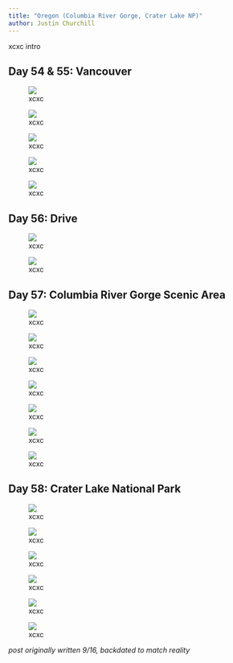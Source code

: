 ```yaml
---
title: "Oregon (Columbia River Gorge, Crater Lake NP)"
author: Justin Churchill
---
```

xcxc intro

## Day 54 & 55: Vancouver
<!-- 8/13, 8/14 vancouver -->

<!-- siren statue -->
<figure>
    <img src="https://lh3.googleusercontent.com/pw/AL9nZEX_8u_RA2L4ZxuulhJaCv8SUXGi2CLKIOIAPxJPX4yEcNIp5Oh2wQdyaA2cBkl54tsF21P9gKVo4uqPChNnLiIZTsSdUmbcaOkA-okw1DSpdVxpWOwN6nspNjX0q4cg4Aje5uY21vLj_v-bfH3N5whnjw=w1900-h1424-no?authuser=0">
    <figcaption>xcxc</figcaption>
</figure>

<!-- vancouver bridge -->
<figure>
    <img src="https://lh3.googleusercontent.com/pw/AL9nZEWvAZw4JTMz75R1pVbmNFuD-JcyyPcsCGHADPzUehbZ2G7_RzbLzUMKKn4aYWlqHlxar-Ek1HTq5eg75Wr0tTTGL1iGCMxHmi5ogK6fXl2x8c9hBs8KniFYqqRAwMjvPf_Jbp7_KKk8gLL2RvOvzXTgbg=w1068-h1424-no?authuser=0">
    <figcaption>xcxc</figcaption>
</figure>

<!-- walking around stanley park -->
<figure>
    <img src="https://lh3.googleusercontent.com/pw/AL9nZEXik1Xbn9FIwk-dr9xmnheYwJw-sqGbfTU5iz7SmxdxdGc3td6OhAZ80XLTOuP5dFJVg8XtfQ0DhpCQpdZki3oEIMHUe_GDihQ5-Ch_BSvM89AjMzXKAyS0u1M8sjIqI0JLUNM6eOxIACYdTlbKhkw4fA=w1900-h1424-no?authuser=0">
    <figcaption>xcxc</figcaption>
</figure>

<!-- sunset over the water from the boat -->
<figure>
    <img src="https://lh3.googleusercontent.com/pw/AL9nZEX4j-jFYk90My2JLvVjiiTfkAyw5ZarQNMpLqPQQXyGxYvri3pT09m0UsxD_-AGpJDs_1nCyq1yA5HmQiNevPtfp3ucZl8WxF7OsrSNM7e7sdKAtb4A3J0wX6OZd0bzEovBnpocReoXIueH3q44E5GEbA=w1900-h1424-no?authuser=0">
    <figcaption>xcxc</figcaption>
</figure>

<!-- front of boat headed back to land, mt baker in the distance -->
<figure>
    <img src="https://lh3.googleusercontent.com/pw/AL9nZEU-Oxd4RPgrEi2_O6RaPsxUzlAp7SwfffQJSp17s5dOXppqf3A8_1psmoUYz8FTfEVB1Cs_SVI6EUgSH78mZYb1J81I5oF4TenOgsskUS179BsPgoHL1W8YByM1ExNegZLonDcKHw3sUeMmLRnLRvo5wA=w1900-h1424-no?authuser=0">
    <figcaption>xcxc</figcaption>
</figure>

## Day 56: Drive
<!-- 8/15 drive to columbia river gorge -->

<!-- driving south in WA, mount rainier (?) in the distance -->
<figure>
    <img src="https://lh3.googleusercontent.com/pw/AL9nZEWNuNnbMkhTXONbqdtqybXqNArtAB3nDI35X76XOMtHDrUg-GvWDn-gR6GHefvNdKmrLwJtBh4eE3IyMQMQCv9BV3KHoUEjG_EC4iq6dDCRx7Vxal8Hqq-stXUM1yK8p79JSGfpQpyZlXz1GU5P7_sG6g=w1900-h1424-no?authuser=0">
    <figcaption>xcxc</figcaption>
</figure>

<!-- plane landing at sunset near portland, OR -->
<figure>
    <img src="https://lh3.googleusercontent.com/pw/AL9nZEWAKsr2Db9qR-hiZDeLETDlWGLYU0Gc7QwZYCmpE-i3E76oFbqiK1DgQsYRh3BSeh5Fg9Zu723Z-9ZWWwRINr2vPcFaC0n4GbL5JQkA8gUUcgfKtQDMJAb3j-cOubFofQyJH7XCD2VnHfC9vsgId-BHJw=w1900-h1424-no?authuser=0">
    <figcaption>xcxc</figcaption>
</figure>

## Day 57: Columbia River Gorge Scenic Area
<!-- 8/16 columbia river gorge -->

<!-- multnomah falls -->
<figure>
    <img src="https://lh3.googleusercontent.com/pw/AL9nZEURLuvBKekmni9i8Sqc7ffBlSdTRaAKqqK4iMQ80ZYADZTSCTNk6twbxYwiwQ175o2DyGVA2rTzrpQrARe1oc5sZi5TrUCDwd-6Zv8EVCQ5lPhVkndQ47k6uKoohfExl_3dXCUDnQsOxC7ARi1ooMsRow=w1068-h1424-no?authuser=0">
    <figcaption>xcxc</figcaption>
</figure>

<!-- multnomah from the top, looking down -->
<figure>
    <img src="https://lh3.googleusercontent.com/pw/AL9nZEUMErt74IpiEBc76RJ3EAlOVHAV5GxDElSIhAcNz3DKxryw_mHcA-5oubzuy86BJvnNzJ-gajKRiXimKuSteuOsXcxvtjpskvqKXPzpCLyb1uOkhueh1U7gBgBydeEEDjGR75P-XSUpgLKxauyjqyG9Jg=w1068-h1424-no?authuser=0">
    <figcaption>xcxc</figcaption>
</figure>

<!-- judy standing next to rocky wall along the trail -->
<figure>
    <img src="https://lh3.googleusercontent.com/pw/AL9nZEWvuo4ic88D3uS64cGYWdFlM1EVyvdNhaBk89Tm-QZWmsGb-QCioJ7H7sB_HO5bHRGMuxKo1otI-JagqaQOZap6wHLRpKx6B-WZsmp2m_xxpkDEtvY2St_ZntJSkeDoRyyoT9DD4sh7qmGv1rG8-ANqew=w1068-h1424-no?authuser=0">
    <figcaption>xcxc</figcaption>
</figure>

<!-- more waterfall on the trail behind multnomah -->
<figure>
    <img src="https://lh3.googleusercontent.com/pw/AL9nZEUoRbznb0rsFxZ9cm00u5MvAOPx5ZAb2MloE6a2WnaMmgzcOXxQ13IDd1IYirGJwcKmjIsXQu9dX9kOdbyk5urkpUsdGgbnRPi-eet3u8td8kqVV1Lx1RgWBMzrvvc2Gh1quNmBagaQuh1c4uqer95Gnw=w1068-h1424-no?authuser=0">
    <figcaption>xcxc</figcaption>
</figure>

<!-- WA state across the hood river, seen from the trail -->
<figure>
    <img src="https://lh3.googleusercontent.com/pw/AL9nZEW8QQ81B_S15Om5JGXakHQNTytHfgluD3xRPpcoSikLhRPivWhF3H7f9Jm9UOseI0oOkMUKcN-4K0_Gvcow6BS6hQQ9Kp2AliHr9rvPVT3x_jlMi1vN1n3d5Qn6pll1nAWcUdC4eN-Yr_LPPwFLBz8nww=w1900-h1424-no?authuser=0">
    <figcaption>xcxc</figcaption>
</figure>

<!-- judy at our crater lake campsite, trunk open -->
<figure>
    <img src="https://lh3.googleusercontent.com/pw/AL9nZEWVnS5QEBd3hpqjtnhC3fHpkrVoXuUlocAFTiDjnDv34B3nF1LEBpcPAhAb8WE1zRjzYu7ZG4-g2w7rH_gnL_llq9Fo08Vifhh8oD6bfCcOrAoeh09yH8PVeC0tm4MiWGS2oZf1-51cArvzEv-b0raxxw=w1900-h1424-no?authuser=0">
    <figcaption>xcxc</figcaption>
</figure>

<!-- sun setting through the trees over the tent at the campground -->
<figure>
    <img src="https://lh3.googleusercontent.com/pw/AL9nZEW1PgwynjIuUCh1_bjLQeRVarBX9bwXTCgUvLsu9kkBuYyXa5MwnwAgqPeCfi20NvzeqyQzdIUn4R0s8xl38w_P0FBpguE6C54BO_ZEjpLWwVho6CAPwtR73tuBookyx4Fypn0yKtVrtLi5TI69gm2MVQ=w1068-h1424-no?authuser=0">
    <figcaption>xcxc</figcaption>
</figure>

## Day 58: Crater Lake National Park
<!-- 8/17 crater lake -->

<!-- crater lake! -->
<figure>
    <img src="https://lh3.googleusercontent.com/pw/AL9nZEV8UYHU-9GmhkbJsdV1-BZG2X51t2u1QYrizVDB1X23_tAqEorUgLSCQh_zc1HTvGlu4FxAV53iF8Xt-Tk_1Mf2wtpXOnXmq87JjGe9mTU0bEvTcjWlwjeH8btHrb0lhLXWitg61Ds97icTrjuyHB11ag=w1900-h1424-no?authuser=0">
    <figcaption>xcxc</figcaption>
</figure>

<!-- close-up of little spire jutting out of crater lake -->
<figure>
    <img src="https://lh3.googleusercontent.com/pw/AL9nZEUIjyA-Sbc-ZXSnmQXPdKA_IWoq404mP3xdPzvEklxD_8gx0p6lhap-VPuRbxkHni8yT3r1E4Fot3iScSZhgU0bBgsyirJrLa2bBK3yJX6Ytfgf3k12x39EgZ36m2dbi_2GhSbdmhdaGGzzyXx57C1-AQ=w1900-h1424-no?authuser=0">
    <figcaption>xcxc</figcaption>
</figure>

<!-- me and judy with crater lake behind us, from garfield peak -->
<figure>
    <img src="https://lh3.googleusercontent.com/pw/AL9nZEXSG7YgImjky8IjkdYwENm1UBCrGZvYslftLVSlFw2o6HAFSss7toVskI8kZhcYNkk6Yn-PNtakv5Rvm66UVNkGxHsjecnj38O-PV8FhaInCFF1akmdFGdUZvmCrN7_V3g5q-QuAvAbw2x3BPn1G0SWzg=w1896-h1424-no?authuser=0">
    <figcaption>xcxc</figcaption>
</figure>

<!-- crater lake from mount scott -->
<figure>
    <img src="https://lh3.googleusercontent.com/pw/AL9nZEUmBnDuxp7nU6F_kcYM2akfhK0YZu-WeKKmF_E6b7g6wlYsPKfrE7L0pjlECJ5sySoAU54HYBfKNh7VatEIMAcjWMj-bBJ5ngGryzAK887cwr5SDbfgL4IneHuFZYVcTlhLOgVe_GBQP1k01CpCR6Z9nQ=w1900-h1424-no?authuser=0">
    <figcaption>xcxc</figcaption>
</figure>

<!-- me and judy in front of crater lake with wizard island, from watchman overlook -->
<figure>
    <img src="https://lh3.googleusercontent.com/pw/AL9nZEVPW424p4VBzLivCbfkzAi7624XALCflzZn1EJ6rFIHZ4oGz17SKpH-zATitieKAPd87PMUnMwmoLV4bIc_TPhr_SB6mUl_-DSSwcRNccC-kw1uRY7w0wYGFMvEsIBmWhGN7_rYGz2ih_y1N1tAJpeqhw=w1896-h1424-no?authuser=0">
    <figcaption>xcxc</figcaption>
</figure>

<!-- rainstorms approaching from watchman overlook -->
<figure>
    <img src="https://lh3.googleusercontent.com/pw/AL9nZEV_IeBp7fVIxWrLdAbjP98F7xGpD70OFeDEle31f61jUsXMQWsuEUSLp7uMRtAc4haDSCURTi4D0VCRsr_mXEwlFeTPxVlI-2fmTJ_TmWQjcOj4PNIx_j2CkdCQu0pcKd5pktbKgx5ciGfFgRshKYxIEg=w1900-h1424-no?authuser=0">
    <figcaption>xcxc</figcaption>
</figure>

_post originally written 9/16, backdated to match reality_
